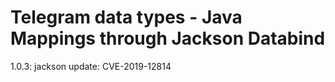 # Telegram data types - Java Mappings through Jackson Databind

1.0.3: jackson update: CVE-2019-12814
